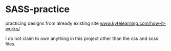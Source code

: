 # SASS-practice
practicing designs from already existing site www.kytelearning.com/how-it-works/

I do not claim to own anything in this project other than the css and scss files.
